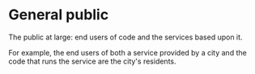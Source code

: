 # General public

The public at large: end users of code and the services based upon it.

For example, the end users of both a service provided by a city and the code that runs the service are the city's residents.